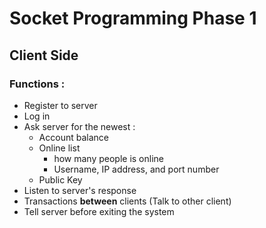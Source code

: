 # Socket Programming Phase 1

## Client Side

### Functions : 
- Register to server
- Log in
- Ask server for the newest :
    - Account balance
    - Online list
        - how many people is online
        - Username, IP address, and port number
    - Public Key
- Listen to server's response
- Transactions **between** clients (Talk to other client)
- Tell server before exiting the system